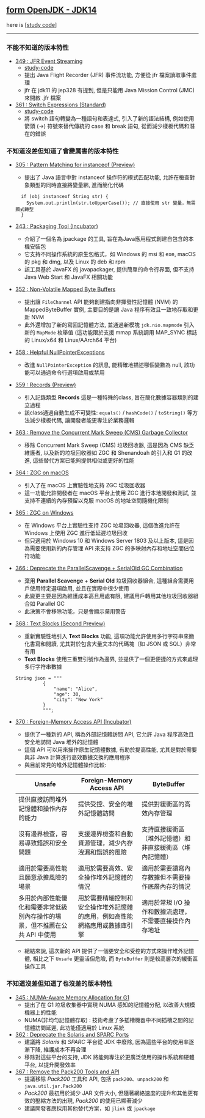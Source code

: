 ## [form OpenJDK - JDK14](https://openjdk.org/projects/jdk/14)

here is [[study code](./src/test/java/org/aery/study/jdk14)]

---

### 不能不知道的版本特性

- [349 : JFR Event Streaming](https://openjdk.org/jeps/349)
    - [study-code](./src/test/java/org/aery/study/jdk14/JEP349_JFR_Event_Streaming.java)
    - 提出 Java Flight Recorder (JFR) 事件流功能, 方便從 jfr 檔案讀取事件處理
    - jfr 在 jdk11 的 jep328 有提到, 但是只能用 Java Mission Control (JMC) 來開啟 .jfr 檔案
- [361 : Switch Expressions (Standard)](https://openjdk.org/jeps/361)
    - [study-code](./src/test/java/org/aery/study/jdk14/JEP361_Switch_Expressions.java)
    - 將 switch 語句轉變為一種語句和表達式, 引入了新的語法結構, 例如使用箭頭 (->) 符號來替代傳統的 case 和 break 語句, 從而減少樣板代碼和潛在的錯誤

### 不知道沒差但知道了會變厲害的版本特性

- [305 : Pattern Matching for instanceof (Preview)](https://openjdk.org/jeps/305)
    - 提出了 Java 語言中對 instanceof 操作符的模式匹配功能, 允許在檢查對象類型的同時直接將變量綁, 進而簡化代碼
  ```
    if (obj instanceof String str) {
      System.out.println(str.toUpperCase()); // 直接使用 str 變量，無需顯式轉型
    }
  ```
- [343 : Packaging Tool (Incubator)](https://openjdk.org/jeps/343)
    - 介紹了一個名為 jpackage 的工具, 旨在為Java應用程式創建自包含的本機安裝包
    - 它支持不同操作系統的原生包格式，如 Windows 的 msi 和 exe, macOS 的 pkg 和 dmg, 以及 Linux 的 deb 和 rpm
    - 該工具基於 JavaFX 的 javapackager, 提供簡單的命令行界面, 但不支持 Java Web Start 和 JavaFX 相關功能
- [352 : Non-Volatile Mapped Byte Buffers](https://openjdk.org/jeps/352)
    - 提出讓 `FileChannel` API 能夠創建指向非揮發性記憶體 (NVM) 的 MappedByteBuffer 實例, 主要目的是讓 Java 程序有效且一致地存取和更新 NVM
    - 此外還增加了新的寫回記憶體方法, 並通過新模塊 `jdk.nio.mapmode` 引入新的 `MapMode` 枚舉值 (這功能限於支援 mmap 系統調用 MAP_SYNC 標誌的 Linux/x64
      和 Linux/AArch64 平台)
- [358 : Helpful NullPointerExceptions](https://openjdk.org/jeps/358)
    - 改進 `NullPointerException` 的訊息, 能精確地描述哪個變數為 null, 該功能可以通過命令行選項啟用或禁用
- [359 : Records (Preview)](https://openjdk.org/jeps/359)
    - 引入記錄類型 **Records** 這是一種特殊的class, 旨在簡化數據容器類別的建立過程
    - 該class通過自動生成不可變性: `equals()` / `hashCode()` / `toString()` 等方法減少樣板代碼, 讓開發者能更專注於業務邏輯
- [363 : Remove the Concurrent Mark Sweep (CMS) Garbage Collector](https://openjdk.org/jeps/363)
    - 移除 Concurrent Mark Sweep (CMS) 垃圾回收器, 這是因為 CMS 缺乏維護者, 以及新的垃圾回收器如 ZGC 和 Shenandoah 的引入和 G1 的改進,
      這些替代方案已能夠提供相似或更好的性能
- [364 : ZGC on macOS](https://openjdk.org/jeps/364)
    - 引入了在 macOS 上實驗性地支持 ZGC 垃圾回收器
    - 這一功能允許開發者在 macOS 平台上使用 ZGC 進行本地開發和測試, 並支持不連續的內存預留以克服 macOS 的地址空間隨機化限制
- [365 : ZGC on Windows](https://openjdk.org/jeps/365)
    - 在 Windows 平台上實驗性支持 ZGC 垃圾回收器, 這個改進允許在 Windows 上使用 ZGC 進行低延遲垃圾回收
    - 但只適用於 Windows 10 和 Windows Server 1803 及以上版本, 這是因為需要使用新的內存管理 API 來支持 ZGC 的多映射內存和地址空間佔位符功能
- [366 : Deprecate the ParallelScavenge + SerialOld GC Combination](https://openjdk.org/jeps/366)
    - 棄用 **Parallel Scavenge** + **Serial Old** 垃圾回收器組合, 這種組合需要用戶使用特定選項啟用, 並且在實際中很少使用
    - 此變更主要是因為維護成本高且用處有限, 建議用戶轉用其他垃圾回收器組合如 Parallel GC
    - 此決策不會移除功能，只是會顯示棄用警告
- [368 : Text Blocks (Second Preview)](https://openjdk.org/jeps/368)
    - 重新實驗性地引入 **Text Blocks** 功能, 這項功能允許使用多行字符串來簡化書寫和閱讀, 尤其對於包含大量文本的代碼塊（如 JSON 或 SQL）非常有用
    - **Text Blocks** 使用三重雙引號作為邊界, 並提供了一個更便捷的方式來處理多行字符串數據
  ```
  String json = """
            {
                "name": "Alice",
                "age": 30,
                "city": "New York"
            }
            """;
  ```
- [370 : Foreign-Memory Access API (Incubator)](https://openjdk.org/jeps/370)
    - 提供了一種新的 API, 稱為外部記憶體訪問 API, 它允許 Java 程序高效且安全地訪問 Java 堆外的記憶體
    - 這個 API 可以用來操作原生記憶體數據, 有助於提高性能, 尤其是對於需要與非 Java 計算進行高效數據交換的應用程序
    - 與目前常見的堆外記憶體操作比較:

  | Unsafe                                    | Foreign-Memory Access API                 | ByteBuffer                      |
  |-------------------------------------------|-------------------------------------------|---------------------------------|
  | 提供直接訪問堆外記憶體和操作內存的能力                       | 提供受控、安全的堆外記憶體訪問                           | 提供對緩衝區的高效內存管理                   |
  | 沒有邊界檢查，容易導致錯誤和安全問題                        | 支援邊界檢查和自動資源管理，減少內存洩漏和錯誤的風險                | 支持直接緩衝區（堆外記憶體）和非直接緩衝區（堆內記憶體）    |
  | 適用於需要高性能且願意承擔風險的場景                        | 適用於需要高效、安全操作堆外記憶體的情況                      | 適用於需要讀寫內存數據但不需要操作底層內存的情況        |
  | 多用於內部性能優化和需要非常低級別內存操作的場景，但不推薦在公共 API 中使用  | 用於需要精細控制和安全操作堆外記憶體的應用，例如高性能網絡應用或數據庫引擎 | 適用於常規 I/O 操作和數據流處理，不需要直接操作內存地址 |
    - 總結來說, 這次新的 API 提供了一個更安全和受控的方式來操作堆外記憶體, 相比之下 `Unsafe` 更靈活但危險, 而 `ByteBuffer` 則是較高層次的緩衝區操作工具

### 不知道沒差但知道了也沒差的版本特性

- [345 : NUMA-Aware Memory Allocation for G1](https://openjdk.org/jeps/345)
    - 提出了在 G1 垃圾收集器中實現 NUMA 感知的記憶體分配, 以改善大規模機器上的性能
    - NUMA(非均勻記憶體存取) : 技術考慮了多插槽機器中不同插槽之間的記憶體訪問延遲, 此功能僅適用於 Linux 系統
- [362 : Deprecate the Solaris and SPARC Ports](https://openjdk.org/jeps/362)
    - 建議將 *Solaris* 和 *SPARC* 平台從 JDK 中廢除, 因為這些平台的使用率逐漸下降, 維護成本不再合理
    - 移除對這些平台的支持, JDK 將能夠專注於更廣泛使用的操作系統和硬體平台, 以提升開發效率
- [367 : Remove the Pack200 Tools and API](https://openjdk.org/jeps/367)
    - 提議移除 *Pack200* 工具和 API, 包括 `pack200`、`unpack200` 和 `java.util.jar.Pack200`
    - *Pack200* 最初用於減少 JAR 文件大小, 但隨著網絡速度的提升和其他更有效的壓縮方法的出現, *Pack200* 的使用已顯著減少
    - 建議開發者應採用其他替代方案，如 `jlink` 或 `jpackage`
